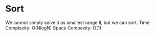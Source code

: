 # Sort
We cannot simply solve it as smallest range II, but we can sort.
Time Complexity: O(NlogN)
Space Compexity: O(1)
